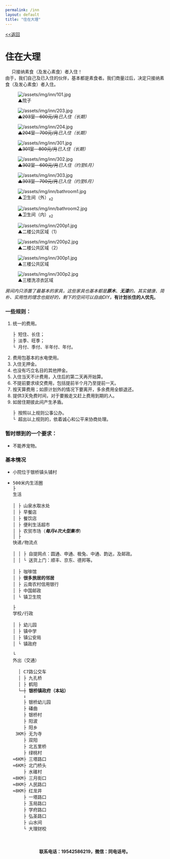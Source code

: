 ```yaml
---
permalink: /inn
layout: default
title: "住在大理"
---
```


<div class="font-size: 12pt;"><a href="/about">&lt;&lt;返回</a></div>

# 住在大理

<div class="balloon">
  <div class="balloon-header">
    <img class="balloon-icon" src="https://cdn.jsdelivr.net/gh/budaipro/assets@latest/img/ico/bulb_16.png" width="16" height="16">
    <span class="balloon-title">只接纳素食（及发心素食）者入住！</span>
  </div>
  <div>由于，我们自己及已入住的伙伴，基本都是素食者。我们商量过后，决定只接纳<span>素食（及发心素食）者</span>入住。</div>
</div>

<div class="flex-figure innpic">
  <figure class="figure">
    <img src="https://cdn.jsdelivr.net/gh/budaipro/assets@latest/img/inn/101.jpg" alt="/assets/img/inn/101.jpg">
    <figcaption><span class="arrow">▲</span>院子</figcaption>
  </figure>
  <figure class="figure sold">
    <img src="https://cdn.jsdelivr.net/gh/budaipro/assets@latest/img/inn/203.jpg" alt="/assets/img/inn/203.jpg">
    <figcaption><del><span class="arrow">▲</span>203室 - 600元/月</del><em>已入住（长期）</em></figcaption>
  </figure>
  <figure class="figure sold">
    <img src="https://cdn.jsdelivr.net/gh/budaipro/assets@latest/img/inn/204.jpg" alt="/assets/img/inn/204.jpg">
    <figcaption><del><span class="arrow">▲</span>204室 - 700元/月</del><em>已入住（长期）</em></figcaption>
  </figure>
  <figure class="figure sold">
    <img src="https://cdn.jsdelivr.net/gh/budaipro/assets@latest/img/inn/301.jpg" alt="/assets/img/inn/301.jpg">
    <figcaption><del><span class="arrow">▲</span>301室 - 800元/月</del><em>已入住（长期）</em></figcaption>
  </figure>
  <figure class="figure sold">
    <img src="https://cdn.jsdelivr.net/gh/budaipro/assets@latest/img/inn/302.jpg" alt="/assets/img/inn/302.jpg">
    <figcaption><del><span class="arrow">▲</span>302室 - 600元/月</del><em>已入住（约至6月）</em></figcaption>
  </figure>
  <figure class="figure sold">
    <img src="https://cdn.jsdelivr.net/gh/budaipro/assets@latest/img/inn/303.jpg" alt="/assets/img/inn/303.jpg">
    <figcaption><del><span class="arrow">▲</span>303室 - 700元/月</del><em>已入住（约至6月）</em></figcaption>
  </figure>
  <figure class="figure">
    <img src="https://cdn.jsdelivr.net/gh/budaipro/assets@latest/img/inn/bathroom1.jpg" alt="/assets/img/inn/bathroom1.jpg">
    <figcaption><span class="arrow">▲</span>卫生间（外）<sub>x2</sub></figcaption>
  </figure>
  <figure class="figure">
    <img src="https://cdn.jsdelivr.net/gh/budaipro/assets@latest/img/inn/bathroom2.jpg" alt="/assets/img/inn/bathroom2.jpg">
    <figcaption><span class="arrow">▲</span>卫生间（内）<sub>x2</sub></figcaption>
  </figure>
  <figure class="figure">
    <img src="https://cdn.jsdelivr.net/gh/budaipro/assets@latest/img/inn/200p1.jpg" alt="/assets/img/inn/200p1.jpg">
    <figcaption><span class="arrow">▲</span>二楼公共区域（1）</figcaption>
  </figure>
  <figure class="figure">
    <img src="https://cdn.jsdelivr.net/gh/budaipro/assets@latest/img/inn/200p2.jpg" alt="/assets/img/inn/200p2.jpg">
    <figcaption><span class="arrow">▲</span>二楼公共区域（2）</figcaption>
  </figure>
  <figure class="figure">
    <img src="https://cdn.jsdelivr.net/gh/budaipro/assets@latest/img/inn/300p1.jpg" alt="/assets/img/inn/300p1.jpg">
    <figcaption><span class="arrow">▲</span>三楼公共区域</figcaption>
  </figure>
  <figure class="figure">
    <img src="https://cdn.jsdelivr.net/gh/budaipro/assets@latest/img/inn/300p2.jpg" alt="/assets/img/inn/300p2.jpg">
    <figcaption><span class="arrow">▲</span>三楼洗凉衣区域</figcaption>
  </figure>
</div>

<p><em>房间内只添置了最基本的家具，这些家具也基本都是<b>原木</b>、<b>无漆</b>的。其实健康、简朴、实用性的理念也挺好的，剩下的空间可以自由DIY。</em><b><strong>有计划</strong>长住的人优先</b>。</p>

### 一些规则：

<ol>
<li><span class="bottomborder2px-red">统一的费用</span>。<pre>
├ 短住、长住；
├ 淡季、旺季；
└ 月付、季付、半年付、年付。</pre></li>
<li><span class="bottomborder2px-red">费用包基本的水电使用</span>。</li>
<li><span class="bottomborder2px-red">入住无押金</span>。</li>
<li><span class="bottomborder2px-red">也没有巧立名目的其他押金</span>。</li>
<li><span class="bottomborder2px-red">入住当天不计费用</span>，入住后的第二天再开始算。</li>
<li><span class="bottomborder2px-red">不提前要求续交费用</span>，包括提前半个月乃至提前一天。</li>
<li><span class="bottomborder2px-red">按天算费用</span>；如原计划外的情况下要离开，多余费用全额退还。</li>
<li><span class="bottomborder2px-red">提供3天免费时间</span>，对于要搬走又赶上费用到期的人。</li>
<li>如居住期彼此间产生矛盾。<pre>
├ 按照以上规则公事公办。
└ 超出以上规则的，依着诚心和公平来协商处理。</pre></li>
</ol>

### 暂时想到的一个要求：

* 不能养宠物。

### 基本情况

<ul>
  <li>小院位于银桥镇头铺村</li>
  <li><pre>500米内生活圈
├ <div class="collapse"><span class="collapse-toggler" data-toggle="collapse">生活</span><div class="collapse-body">
│ ├ 山泉水取水处
│ ├ 早餐店
│ ├ 餐饮店
│ ├ 便利生活超市
│ ├ 农贸市场（<em><strong>每月4次大型集市</strong></em>）
│ ├ <div class="collapse"><span class="collapse-toggler" data-toggle="collapse">快递/物流点</span><div class="collapse-body">
│ │ ├ 自提网点：圆通、申通、极兔、中通、韵达，及邮政。
│ │ └ 送货上门：顺丰、京东、德邦等。</div></div>
│ ├ 咖啡馆
│ ├ <b>很多旅居的邻居</b>
│ ├ 云南农村信用银行
│ ├ 中国邮政
│ └ 镇卫生院</div></div>
├ <div class="collapse"><span class="collapse-toggler" data-toggle="collapse">学校/行政</span><div class="collapse-body">
│ ├ 幼儿园
│ ├ 镇中学
│ ├ 镇公安局
│ └ 镇政府</div></div>
└ <div class="collapse"><span class="collapse-toggler" data-toggle="collapse">外出（交通）</span><div class="collapse-body">
  │ C7路公交车
  │ ├ 九孔桥
  │ ├ 鹤阳
  └─┼ <b>银桥镇政府（本站）</b>
    ↓
    ├ 银桥幼儿园
    ├ 磻曲
    ├ 银桥村
    ├ 阳波
    ├ 阳乡
 3KM├ 无为寺
    ├ 双阳
    ├ 北五里桥
    ├ 绿桃村
≈6KM├ 三塔路口
≈6KM├ 北门桥头
    ├ 水碓村
≈8KM├ 三月街口
≈8KM├ 人民路口
≈8KM├ 红龙井
    ├ 一塔路口
    ├ 玉局路口
    ├ 学府路口
    ├ 弘圣路口
    ├ 山水间
    └ 大理财校</div></div>
  </pre></li>
</ul>

<script>    
  window.addEventListener('load', function() {
    document.querySelectorAll('.collapse')
      .forEach(function(collapse) {
        var toggler = collapse.querySelector('.collapse-toggler');
        var body = collapse.querySelector('.collapse-body');
        
        toggler.onclick = function() {
          toggler.classList.toggle('active');
          body.classList.toggle('active');
        };
      });
  }, false);
</script>
  
<div style="margin: 20px 0; font-weight: bold; text-align: center;">联系电话：19542586219，微信：同电话号。</div>